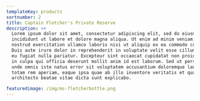 ```yaml
---
templateKey: products
sortnumber: 2
title: Captain Fletcher's Private Reserve
description: >+
  Lorem ipsum dolor sit amet, consectetur adipiscing elit, sed do eiusmod tempor
  incididunt ut labore et dolore magna aliqua. Ut enim ad minim veniam, quis
  nostrud exercitation ullamco laboris nisi ut aliquip ex ea commodo consequat.
  Duis aute irure dolor in reprehenderit in voluptate velit esse cillum dolore
  eu fugiat nulla pariatur. Excepteur sint occaecat cupidatat non proident, sunt
  in culpa qui officia deserunt mollit anim id est laborum. Sed ut perspiciatis
  unde omnis iste natus error sit voluptatem accusantium doloremque laudantium,
  totam rem aperiam, eaque ipsa quae ab illo inventore veritatis et quasi
  architecto beatae vitae dicta sunt explicabo.

featuredimage: /img/ms-fletcherbottle.png
---
```

